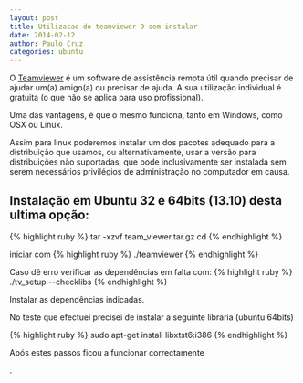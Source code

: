 ```yaml
---
layout: post
title: Utilizacao do teamviewer 9 sem instalar
date: 2014-02-12
author: Paulo Cruz
categories: ubuntu
---
```


O [Teamviewer](http://www.teamviewer.com) é um software de assistência remota útil quando precisar de ajudar um(a) amigo(a) ou precisar de ajuda. A sua utilização individual é gratuita (o que não se aplica para uso profissional).

Uma das vantagens, é que o mesmo funciona, tanto em Windows, como OSX ou Linux.

Assim para linux poderemos instalar um dos pacotes adequado para a distribuição que usamos, ou alternativamente, usar a versão para distribuições não suportadas, que pode inclusivamente ser instalada sem serem necessários privilégios de administração no computador em causa.

## Instalação em Ubuntu 32 e 64bits (13.10) desta ultima opção:

{% highlight ruby %}
tar -xzvf team_viewer.tar.gz
cd <directoria teamviewer>
{% endhighlight %}


iniciar com 
{% highlight ruby %}
./teamviewer
{% endhighlight %}


Caso dê erro verificar as dependências em falta com:
{% highlight ruby %}
./tv_setup --checklibs
{% endhighlight %}


Instalar as dependências indicadas.

No teste que efectuei precisei de instalar a seguinte libraria (ubuntu 64bits)

{% highlight ruby %}
sudo apt-get install libxtst6:i386
{% endhighlight %}


Após estes passos ficou a funcionar correctamente

. 
